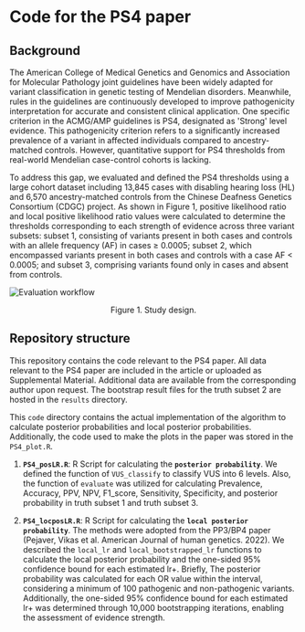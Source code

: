 # Code for the PS4 paper
## Background
The American College of Medical Genetics and Genomics and Association for Molecular Pathology joint guidelines have been widely adapted for variant classification in genetic testing of Mendelian disorders. Meanwhile, rules in the guidelines are continuously developed to improve pathogenicity interpretation for accurate and consistent clinical application. One specific criterion in the ACMG/AMP guidelines is PS4, designated as 'Strong' level evidence. This pathogenicity criterion refers to a significantly increased prevalence of a variant in affected individuals compared to ancestry-matched controls. However, quantitative support for PS4 thresholds from real-world Mendelian case-control cohorts is lacking.

To address this gap, we evaluated and defined the PS4 thresholds using a large cohort dataset including 13,845 cases with disabling hearing loss (HL) and 6,570 ancestry-matched controls from the Chinese Deafness Genetics Consortium (CDGC) project. As shown in Figure 1, positive likelihood ratio and local positive likelihood ratio values were calculated to determine the thresholds corresponding to each strength of evidence across three variant subsets: subset 1, consisting of variants present in both cases and controls with an allele frequency (AF) in cases ≥ 0.0005; subset 2, which encompassed variants present in both cases and controls with a case AF < 0.0005; and subset 3, comprising variants found only in cases and absent from controls.

![Evaluation workflow](https://github.com/liusihan/PS4_posLR_calculator/blob/main/Figures/Figure1.jpg)
<p align="center"> Figure 1. Study design. </p>




## Repository structure
This repository contains the code relevant to the PS4 paper. All data relevant to the PS4 paper are included in the article or uploaded as Supplemental Material. Additional data are available from the corresponding author upon request. The bootstrap result files for the truth subset 2 are hosted in the `results` directory. 

This `code` directory contains the actual implementation of the algorithm to calculate posterior probabilities and local posterior probabilities. Additionally, the code used to make the plots in the paper was stored in the `PS4_plot.R`.

1. **`PS4_posLR.R`**: R Script for calculating the **`posterior probability`**. We defined the function of `VUS_classify` to classify VUS into 6 levels. Also, the function of `evaluate` was utilized for calculating Prevalence, Accuracy, PPV, NPV, F1_score, Sensitivity, Specificity, and posterior probability in truth subset 1 and truth subset 3.

2. **`PS4_locposLR.R`**: R Script for calculating the **`local posterior probability`**. The methods were adopted from the PP3/BP4 paper (Pejaver, Vikas et al. American Journal of human genetics. 2022). We described the `local_lr` and `local_bootstrapped_lr` functions to calculate the local posterior probability and the one-sided 95% confidence bound for each estimated lr+. Briefly, The posterior probability was calculated for each OR value within the interval, considering a minimum of 100 pathogenic and non-pathogenic variants. Additionally, the one-sided 95% confidence bound for each estimated lr+  was determined through 10,000 bootstrapping iterations, enabling the assessment of evidence strength.  
